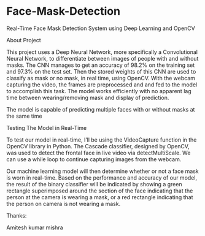 # Face-Mask-Detection
Real-Time Face Mask Detection System  using Deep Learning and OpenCV


About Project

This project uses a Deep Neural Network, more specifically
a Convolutional Neural Network, to differentiate between images
of people with and without masks. The CNN manages to get an accuracy of 98.2% on
the training set and 97.3% on the test set. Then the stored weights of this CNN are used
to classify as mask or no mask, in real time, using OpenCV. With the webcam capturing the video,
the frames are preprocessed and and fed to the model to accomplish this task. 
The model works efficiently with no apparent lag time between wearing/removing mask and display of prediction.

The model is capable of predicting multiple faces with or without masks at the same time


Testing The Model in Real-Time


To test our model in real-time, I’ll be using the VideoCapture function
in the OpenCV library in Python. The Cascade classifier, designed by OpenCV,
was used to detect the frontal face in live video via detectMultiScale.
We can use a while loop to continue capturing images from the webcam.


Our machine learning model will then determine whether or not a face mask is worn in real-time.
Based on the performance and accuracy of our model, the result of the binary classifier will be 
indicated by showing a green rectangle superimposed around the section of the face indicating that the person
at the camera is wearing a mask, or a red rectangle indicating that the person on camera is not wearing a mask.


Thanks:

Amitesh kumar mishra

